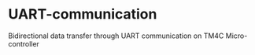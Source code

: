 # UART-communication
Bidirectional data transfer through UART communication on TM4C Micro-controller
